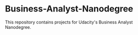 # Business-Analyst-Nanodegree

This repository contains projects for Udacity's Business Analyst Nanodegree.
